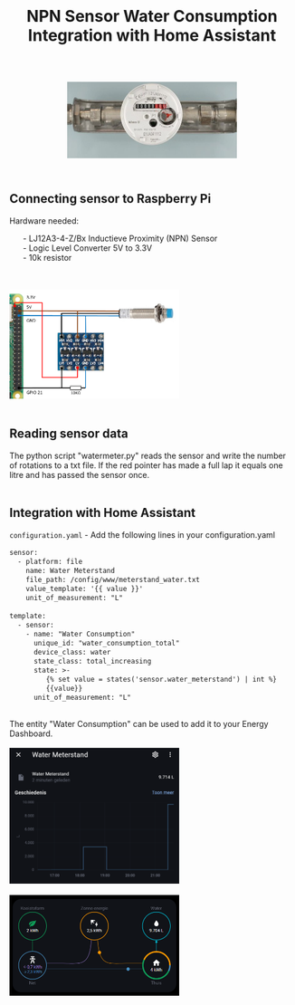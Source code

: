 <br>
  <h1 align="center">NPN Sensor Water Consumption Integration with Home Assistant</h1>
  <br>
 <h2 align="center">
<img src="https://github.com/NielsU97/Measuring-Watermeter/blob/main/www/Images/watermeter_example.jpg" width="300">
  </br>
</br>  
<h2>	                                                                                                                                     
<h2> Connecting sensor to Raspberry Pi </h2> 
Hardware needed:
<ol>
  - LJ12A3-4-Z/Bx Inductieve Proximity (NPN) Sensor <br>
  - Logic Level Converter 5V to 3.3V <br>
  - 10k resistor <br>
</ol>
</br>
</br>
<img src=https://github.com/NielsU97/Measuring-Watermeter/blob/main/www/Images/connecting_sensor.png width="300"> 
</br>
<br>

<h2> Reading sensor data</h2> 
The python script "watermeter.py" reads the sensor and write the number of rotations to a txt file. If the red pointer has made a full lap it equals one litre and has passed the sensor once.
</br>
<br>

<h2> Integration with Home Assistant</h2> 

`configuration.yaml` - Add the following lines in your configuration.yaml
<br>

```
sensor:    
  - platform: file
    name: Water Meterstand
    file_path: /config/www/meterstand_water.txt
    value_template: '{{ value }}'
    unit_of_measurement: "L"

template:
  - sensor:
    - name: "Water Consumption"
      unique_id: "water_consumption_total"
      device_class: water
      state_class: total_increasing
      state: >-
         {% set value = states('sensor.water_meterstand') | int %}
         {{value}}
      unit_of_measurement: "L"
```
<br>
The entity "Water Consumption" can be used to add it to your Energy Dashboard.
<br>
<br>
<img src=https://github.com/NielsU97/Measuring-Watermeter/blob/main/www/Images/hass_water_meterstand.png width="300"> 
<br>
<br>
<img src=https://github.com/NielsU97/Measuring-Watermeter/blob/main/www/Images/hass_energy_dashboard.png width="300"> 